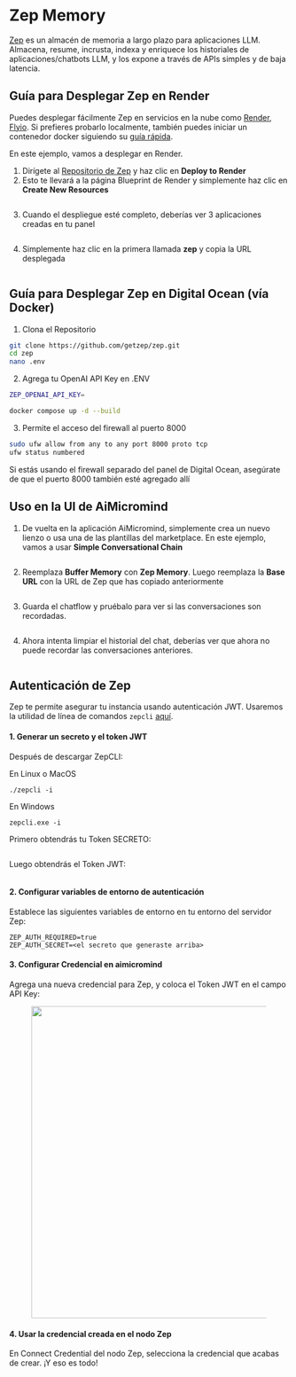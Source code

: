 # Zep Memory

[Zep](https://github.com/getzep/zep) es un almacén de memoria a largo plazo para aplicaciones LLM. Almacena, resume, incrusta, indexa y enriquece los historiales de aplicaciones/chatbots LLM, y los expone a través de APIs simples y de baja latencia.

## Guía para Desplegar Zep en Render

Puedes desplegar fácilmente Zep en servicios en la nube como [Render](https://render.com/), [Flyio](https://fly.io/). Si prefieres probarlo localmente, también puedes iniciar un contenedor docker siguiendo su [guía rápida](https://github.com/getzep/zep#quick-start).

En este ejemplo, vamos a desplegar en Render.

1. Dirígete al [Repositorio de Zep](https://github.com/getzep/zep#quick-start) y haz clic en **Deploy to Render**
2. Esto te llevará a la página Blueprint de Render y simplemente haz clic en **Create New Resources**

<figure><img src="../../../.gitbook/assets/image (21) (1).png" alt=""><figcaption></figcaption></figure>

3. Cuando el despliegue esté completo, deberías ver 3 aplicaciones creadas en tu panel

<figure><img src="../../../.gitbook/assets/image (1) (2).png" alt=""><figcaption></figcaption></figure>

4. Simplemente haz clic en la primera llamada **zep** y copia la URL desplegada

<figure><img src="../../../.gitbook/assets/image (38) (1).png" alt=""><figcaption></figcaption></figure>

## Guía para Desplegar Zep en Digital Ocean (vía Docker)

1. Clona el Repositorio

```bash
git clone https://github.com/getzep/zep.git
cd zep
nano .env

```

2. Agrega tu OpenAI API Key en .ENV

```bash
ZEP_OPENAI_API_KEY=

```

```bash
docker compose up -d --build
```

3. Permite el acceso del firewall al puerto 8000

```bash
sudo ufw allow from any to any port 8000 proto tcp
ufw status numbered
```

Si estás usando el firewall separado del panel de Digital Ocean, asegúrate de que el puerto 8000 también esté agregado allí

## Uso en la UI de AiMicromind

1. De vuelta en la aplicación AiMicromind, simplemente crea un nuevo lienzo o usa una de las plantillas del marketplace. En este ejemplo, vamos a usar **Simple Conversational Chain**

<figure><img src="../../../.gitbook/assets/Untitled (3) (1).png" alt=""><figcaption></figcaption></figure>

2. Reemplaza **Buffer Memory** con **Zep Memory**. Luego reemplaza la **Base URL** con la URL de Zep que has copiado anteriormente

<figure><img src="../../../.gitbook/assets/Untitled (5).png" alt=""><figcaption></figcaption></figure>

3. Guarda el chatflow y pruébalo para ver si las conversaciones son recordadas.

<figure><img src="../../../.gitbook/assets/image (27).png" alt=""><figcaption></figcaption></figure>

4. Ahora intenta limpiar el historial del chat, deberías ver que ahora no puede recordar las conversaciones anteriores.

<figure><img src="../../../.gitbook/assets/image (8) (1) (1) (1) (1) (1) (1) (1) (1) (1) (1) (1).png" alt=""><figcaption></figcaption></figure>

## Autenticación de Zep

Zep te permite asegurar tu instancia usando autenticación JWT. Usaremos la utilidad de línea de comandos `zepcli` [aquí](https://github.com/getzep/zepcli/releases).

#### 1. Generar un secreto y el token JWT <a href="#id-1-generate-a-secret-and-the-jwt-token" id="id-1-generate-a-secret-and-the-jwt-token"></a>

Después de descargar ZepCLI:

En Linux o MacOS

```
./zepcli -i
```

En Windows

```
zepcli.exe -i
```

Primero obtendrás tu Token SECRETO:

<figure><img src="../../../.gitbook/assets/image (1) (1) (1) (1) (1) (1) (1) (1) (1) (1) (1) (1) (1) (1) (1) (1) (1) (1) (1) (1) (1) (1) (1) (1) (1) (1).png" alt=""><figcaption></figcaption></figure>

Luego obtendrás el Token JWT:

<figure><img src="../../../.gitbook/assets/image (1) (1) (1) (1) (1) (1) (1) (1) (1) (1) (1) (1) (1) (1) (1) (1) (1) (1) (1) (1) (1) (1) (1) (1) (1) (1) (1).png" alt=""><figcaption></figcaption></figure>

#### 2. Configurar variables de entorno de autenticación <a href="#id-2-configure-auth-environment-variables" id="id-2-configure-auth-environment-variables"></a>

Establece las siguientes variables de entorno en tu entorno del servidor Zep:

```
ZEP_AUTH_REQUIRED=true
ZEP_AUTH_SECRET=<el secreto que generaste arriba>
```

#### 3. Configurar Credencial en aimicromind <a href="#id-2-configure-auth-environment-variables" id="id-2-configure-auth-environment-variables"></a>

Agrega una nueva credencial para Zep, y coloca el Token JWT en el campo API Key:

<figure><img src="../../../.gitbook/assets/image (2) (1) (1) (1) (1) (1) (1) (1) (1) (1) (1) (1) (1) (1) (1) (1) (1) (1) (1) (1) (1).png" alt="" width="563"><figcaption></figcaption></figure>

#### 4. Usar la credencial creada en el nodo Zep <a href="#id-2-configure-auth-environment-variables" id="id-2-configure-auth-environment-variables"></a>

En Connect Credential del nodo Zep, selecciona la credencial que acabas de crear. ¡Y eso es todo!

<figure><img src="../../../.gitbook/assets/image (3) (1) (1) (1) (1) (1) (1) (1) (1) (1) (1) (1) (1) (1) (1) (1) (1) (1).png" alt=""><figcaption></figcaption></figure>
